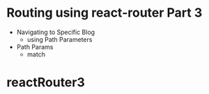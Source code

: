 # Routing using react-router Part 3

- Navigating to Specific Blog
  - using Path Parameters
- Path Params
  - match
# reactRouter3
